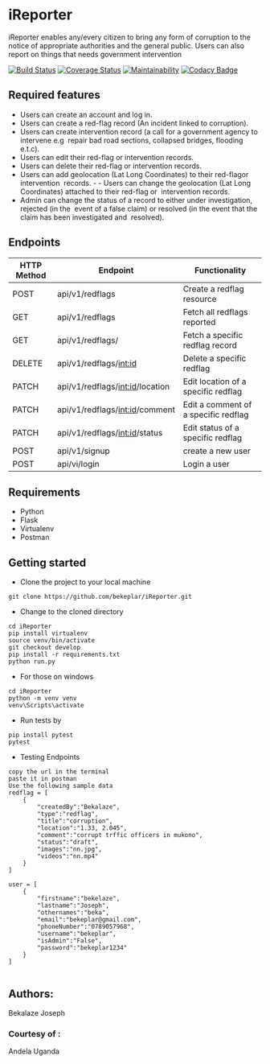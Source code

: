 # iReporter

 iReporter enables any/every citizen to bring any form of corruption to the notice of appropriate authorities and the general public. Users can also report on things that needs government intervention

[![Build Status](https://travis-ci.org/bekeplar/iReporter.svg?branch=develop)](https://travis-ci.org/bekeplar/iReporter)
[![Coverage Status](https://coveralls.io/repos/github/bekeplar/iReporter/badge.svg?branch=develop)](https://coveralls.io/github/bekeplar/iReporter?branch=develop)
[![Maintainability](https://api.codeclimate.com/v1/badges/af89820c26cf454cb407/maintainability)](https://codeclimate.com/github/bekeplar/iReporter/maintainability)
[![Codacy Badge](https://api.codacy.com/project/badge/Grade/e8dd68d2fd664a85a1bfca826127d6fd)](https://www.codacy.com/app/bekeplar/iReporter?utm_source=github.com&amp;utm_medium=referral&amp;utm_content=bekeplar/iReporter&amp;utm_campaign=Badge_Grade)

## Required features

- Users can create an account and log in. 
- Users can create a ​red-flag ​​record (An incident linked to corruption). 
- Users can create ​intervention​​ record​ ​​(a call for a government agency to intervene e.g  repair bad road sections, collapsed bridges, flooding e.t.c). 
- Users can edit their ​red-flag ​​or ​intervention ​​records. 
- Users can delete their ​red-flag ​​or ​intervention ​​records.  
- Users can add geolocation (Lat Long Coordinates) to their ​red-flag ​​or ​intervention  records​. - - Users can change the geolocation (Lat Long Coordinates) attached to their ​red-flag ​​or  intervention ​​records​. 
- Admin can change the ​status​​ of a record to either ​under investigation, rejected ​​(in the  event of a false claim)​ ​​or​ resolved ​​(in the event that the claim has been investigated and  resolved)​. 


## Endpoints

HTTP Method|Endpoint|Functionality
-----------|--------|-------------
POST|api/v1/redflags|Create a redflag resource
GET|api/v1/redflags|Fetch all redflags reported
GET|api/v1/redflags/<red-flag-id>|Fetch a specific redflag record
DELETE|api/v1/redflags/<int:id>|Delete a specific redflag
PATCH|api/v1/redflags/<int:id>/location|Edit location of a specific redflag
PATCH|api/v1/redflags/<int:id>/comment|Edit a comment of a specific redflag
PATCH|api/v1/redflags/<int:id>/status|Edit status of a specific redflag
POST|api/v1/signup|create a new user
POST|api/vi/login|Login a user

## Requirements

- Python
- Flask
- Virtualenv
- Postman

## Getting started
* Clone the project to your local machine
```
git clone https://github.com/bekeplar/iReporter.git
```
* Change to the cloned directory
```
cd iReporter
pip install virtualenv
source venv/bin/activate
git checkout develop
pip install -r requirements.txt
python run.py
```
* For those on windows
```
cd iReporter
python -m venv venv
venv\Scripts\activate
```
* Run tests by
```
pip install pytest
pytest

```
* Testing Endpoints
```
copy the url in the terminal
paste it in postman
Use the following sample data
redflag = [
    {
        "createdBy":"Bekalaze",
        "type":"redflag",
        "title":"corruption",
        "location":"1.33, 2.045",
        "comment":"corrupt trffic officers in mukono",
        "status":"draft",
        "images":"nn.jpg",
        "videos":"nn.mp4"
    }
]

user = [
    {
        "firstname":"bekelaze",
        "lastname":"Joseph",
        "othernames":"beka",
        "email":"bekeplar@gmail.com",
        "phoneNumber":"0789057968",
        "username":"bekeplar",
        "isAdmin":"False",
        "password":"bekeplar1234"
    }
]
    
```
## Authors:
Bekalaze Joseph

### Courtesy of :
Andela Uganda
